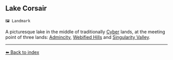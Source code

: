 ## Lake Corsair

`🖼️ Landmark`

A picturesque lake in the middle of traditionally [Cyber](../refs/cybers.md) lands, at the meeting point of three lands: [Admincity](../refs/admincity.md), [Webified Hills](../refs/webified_hills.md) and [Singularity Valley](../refs/singularity_valley.md).


----------
[⬅️ Back to index](../refs/index.md#bca0_s)